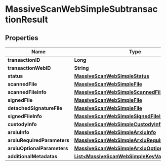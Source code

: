 

# MassiveScanWebSimpleSubtransactionResult


## Properties

| Name | Type | Description | Notes |
|------------ | ------------- | ------------- | -------------|
|**transactionID** | **Long** |  |  [optional] |
|**transactionWebID** | **String** |  |  [optional] |
|**status** | [**MassiveScanWebSimpleStatus**](MassiveScanWebSimpleStatus.md) |  |  [optional] |
|**scannedFile** | [**MassiveScanWebSimpleFile**](MassiveScanWebSimpleFile.md) |  |  [optional] |
|**scannedFileInfo** | [**MassiveScanWebSimpleScannedFileInfo**](MassiveScanWebSimpleScannedFileInfo.md) |  |  [optional] |
|**signedFile** | [**MassiveScanWebSimpleFile**](MassiveScanWebSimpleFile.md) |  |  [optional] |
|**detachedSignatureFile** | [**MassiveScanWebSimpleFile**](MassiveScanWebSimpleFile.md) |  |  [optional] |
|**signedFileInfo** | [**MassiveScanWebSimpleSignedFileInfo**](MassiveScanWebSimpleSignedFileInfo.md) |  |  [optional] |
|**custodyInfo** | [**MassiveScanWebSimpleCustodyInfo**](MassiveScanWebSimpleCustodyInfo.md) |  |  [optional] |
|**arxiuInfo** | [**MassiveScanWebSimpleArxiuInfo**](MassiveScanWebSimpleArxiuInfo.md) |  |  [optional] |
|**arxiuRequiredParameters** | [**MassiveScanWebSimpleArxiuRequiredParameters**](MassiveScanWebSimpleArxiuRequiredParameters.md) |  |  [optional] |
|**arxiuOptionalParameters** | [**MassiveScanWebSimpleArxiuOptionalParameters**](MassiveScanWebSimpleArxiuOptionalParameters.md) |  |  [optional] |
|**additionalMetadatas** | [**List&lt;MassiveScanWebSimpleKeyValue&gt;**](MassiveScanWebSimpleKeyValue.md) |  |  [optional] |



